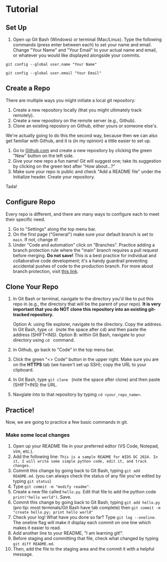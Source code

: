 # Tutorial 
## Set Up

1. Open up Git Bash (Windows) or terminal (Mac/Linux). Type the following commands (press enter between each) to set your name and email. Change "Your Name" and "Your Email" to your actual name and email, or whatever you would like displayed alongside your commits.

`git config --global user.name "Your Name"`

`git config --global user.email "Your Email"`

## Create a Repo
There are multiple ways you might initiate a local git repository:
1. Create a new repository locally (that you might ultimately track remotely).
2. Create a new repository on the remote server (e.g., Github).
3. Clone an existing repostory on Github, either yours or someone else's.

We're actually going to do this the second way, because then we can also get familiar with Github, and it is (in my opinion) a little easier to set up.

1. Go to [Github.com](https://github.com) and create a new repository by clicking the green "New" button on the left side.
2. Give your new repo a fun name! Git will suggest one; take its suggestion by clicking on the green text after "How about...?"
3. Make sure your repo is public and check "Add a README file" under the Initialize header. Create your repository.

Tada!

## Configure Repo
Every repo is different, and there are many ways to configure each to meet their specific need. 

1. Go to "Settings" along the top menu bar.
2. On the first page ("General") make sure your default branch is set to `main`. If not, change it!
3. Under "Code and automation" click on "Branches". Practice adding a branch protection rule where the "main" branch requires a pull request before merging. **Do not save!** This is a best practice for individual and collaborative code development; it's a handy guardrail preventing accidental pushes of code to the production branch. For more about branch protection, visit [this link](https://docs.github.com/en/repositories/configuring-branches-and-merges-in-your-repository/managing-protected-branches/managing-a-branch-protection-rulegit).

## Clone Your Repo

1. In Git Bash or terminal, navigate to the directory you'd like to put this repo in (e.g., the directory that will be the parent of your repo). **It is very important that you do NOT clone this repository into an existing git-tracked repository.**

   Option A: using file explorer, navigate to the directory. Copy the address. In Git Bash, type `cd ` (note the space after cd) and then paste the address (SHIFT+INS).
   Option B: within Git Bash, navigate to your directory using `cd ` command.

2. In Github, go back to "Code" in the top menu bar.
3. Click the green "<> Code" button in the upper right. Make sure you are on the **HTTPS** tab (we haven't set up SSH); copy the URL to your clipboard.
4. In Git Bash, type `git clone ` (note the space after clone) and then paste (SHIFT+INS) the URL. 
5. Navgiate into to that repository by typing `cd <your_repo_name>`.

## Practice!
Now, we are going to practice a few basic commands in git.

### Make some local changes
1. Open up your README file in your preferred editor (VS Code, Notepad, vim, etc.).
2. Add the following line: `This is a sample README for WIDS DC 2024. In it, I will write some simple python code, edit it, and track changes.`
3. Commit this change by going back to Git Bash, typing `git add README.md`. (you can always check the status of any file you've edited by typing `git status`)
4. Type `git commit -m "modify readme"`.
5. Create a new file called `hello.py`. Edit that file to add the python code `print("hello world")`. Save.
6. Commit this change by going back to Git Bash, typing `git add hello.py` (pro tip: most terminals/Git Bash have tab complete) then `git commit -m "create hello.py; print hello world"`
7. Check your log! What have you done so far? Type `git log --oneline`. The oneline flag will make it display each commit on one line which makes it easier to read.
8. Add another line to your README, "I am learning git!".
9. Before staging and committing that file, check what changed by typing `git diff README.md`.
10. Then, add the file to the staging area and the commit it with a helpful message.



